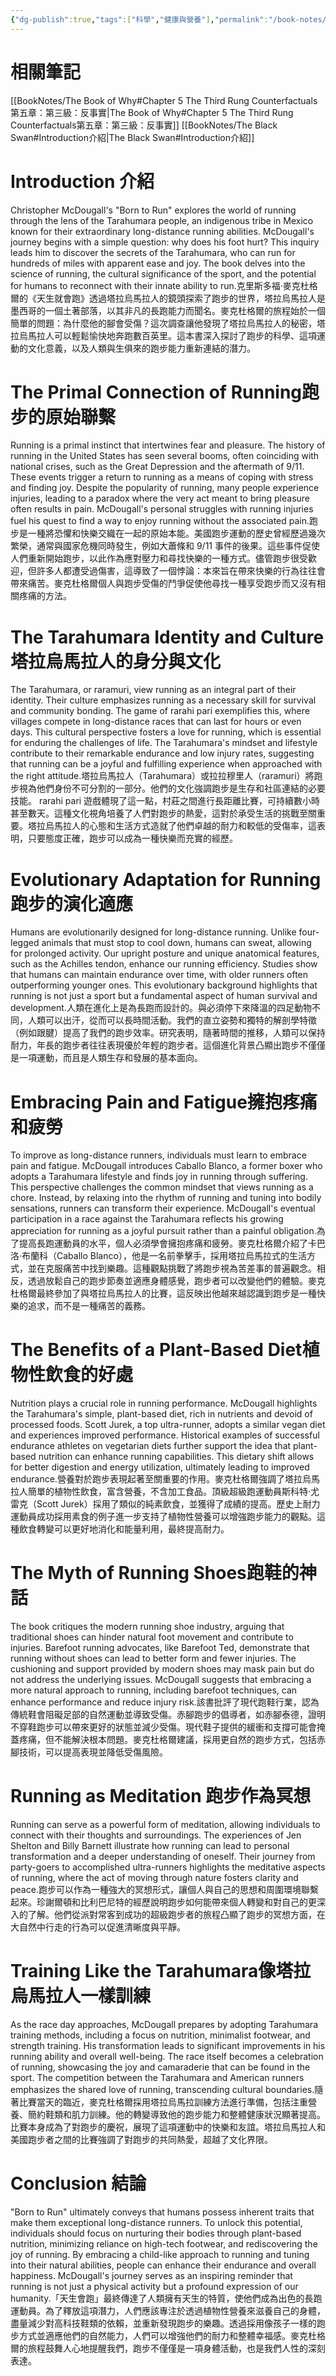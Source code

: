 ```yaml
---
{"dg-publish":true,"tags":["科學","健康與營養"],"permalink":"/book-notes/born-to-run/","dgPassFrontmatter":true,"created":"2024-11-27T12:30:13.986+08:00","updated":"2024-11-28T12:32:47.486+08:00"}
---
```


# 相關筆記
[[BookNotes/The Book of Why#Chapter 5 The Third Rung Counterfactuals第五章：第三級：反事實\|The Book of Why#Chapter 5 The Third Rung Counterfactuals第五章：第三級：反事實]]
[[BookNotes/The Black Swan#Introduction介紹\|The Black Swan#Introduction介紹]]
# Introduction 介紹

Christopher McDougall's "Born to Run" explores the world of running through the lens of the Tarahumara people, an indigenous tribe in Mexico known for their extraordinary long-distance running abilities. McDougall's journey begins with a simple question: why does his foot hurt? This inquiry leads him to discover the secrets of the Tarahumara, who can run for hundreds of miles with apparent ease and joy. The book delves into the science of running, the cultural significance of the sport, and the potential for humans to reconnect with their innate ability to run.克里斯多福·麥克杜格爾的《天生就會跑》透過塔拉烏馬拉人的鏡頭探索了跑步的世界，塔拉烏馬拉人是墨西哥的一個土著部落，以其非凡的長跑能力而聞名。麥克杜格爾的旅程始於一個簡單的問題：為什麼他的腳會受傷？這次調查讓他發現了塔拉烏馬拉人的秘密，塔拉烏馬拉人可以輕鬆愉快地奔跑數百英里。這本書深入探討了跑步的科學、這項運動的文化意義，以及人類與生俱來的跑步能力重新連結的潛力。

# The Primal Connection of Running跑步的原始聯繫

Running is a primal instinct that intertwines fear and pleasure. The history of running in the United States has seen several booms, often coinciding with national crises, such as the Great Depression and the aftermath of 9/11. These events trigger a return to running as a means of coping with stress and finding joy. Despite the popularity of running, many people experience injuries, leading to a paradox where the very act meant to bring pleasure often results in pain. McDougall's personal struggles with running injuries fuel his quest to find a way to enjoy running without the associated pain.跑步是一種將恐懼和快樂交織在一起的原始本能。美國跑步運動的歷史曾經歷過幾次繁榮，通常與國家危機同時發生，例如大蕭條和 9/11 事件的後果。這些事件促使人們重新開始跑步，以此作為應對壓力和尋找快樂的一種方式。儘管跑步很受歡迎，但許多人都遭受過傷害，這導致了一個悖論：本來旨在帶來快樂的行為往往會帶來痛苦。麥克杜格爾個人與跑步受傷的鬥爭促使他尋找一種享受跑步而又沒有相關疼痛的方法。

# The Tarahumara Identity and Culture塔拉烏馬拉人的身分與文化

The Tarahumara, or raramuri, view running as an integral part of their identity. Their culture emphasizes running as a necessary skill for survival and community bonding. The game of rarahi pari exemplifies this, where villages compete in long-distance races that can last for hours or even days. This cultural perspective fosters a love for running, which is essential for enduring the challenges of life. The Tarahumara's mindset and lifestyle contribute to their remarkable endurance and low injury rates, suggesting that running can be a joyful and fulfilling experience when approached with the right attitude.塔拉烏馬拉人（Tarahumara）或拉拉穆里人（raramuri）將跑步視為他們身份不可分割的一部分。他們的文化強調跑步是生存和社區連結的必要技能。 rarahi pari 遊戲體現了這一點，村莊之間進行長距離比賽，可持續數小時甚至數天。這種文化視角培養了人們對跑步的熱愛，這對於承受生活的挑戰至關重要。塔拉烏馬拉人的心態和生活方式造就了他們卓越的耐力和較低的受傷率，這表明，只要態度正確，跑步可以成為一種快樂而充實的經歷。

# Evolutionary Adaptation for Running跑步的演化適應

Humans are evolutionarily designed for long-distance running. Unlike four-legged animals that must stop to cool down, humans can sweat, allowing for prolonged activity. Our upright posture and unique anatomical features, such as the Achilles tendon, enhance our running efficiency. Studies show that humans can maintain endurance over time, with older runners often outperforming younger ones. This evolutionary background highlights that running is not just a sport but a fundamental aspect of human survival and development.人類在進化上是為長跑而設計的。與必須停下來降溫的四足動物不同，人類可以出汗，從而可以長時間活動。我們的直立姿勢和獨特的解剖學特徵（例如跟腱）提高了我們的跑步效率。研究表明，隨著時間的推移，人類可以保持耐力，年長的跑步者往往表現優於年輕的跑步者。這個進化背景凸顯出跑步不僅僅是一項運動，而且是人類生存和發展的基本面向。

# Embracing Pain and Fatigue擁抱疼痛和疲勞

To improve as long-distance runners, individuals must learn to embrace pain and fatigue. McDougall introduces Caballo Blanco, a former boxer who adopts a Tarahumara lifestyle and finds joy in running through suffering. This perspective challenges the common mindset that views running as a chore. Instead, by relaxing into the rhythm of running and tuning into bodily sensations, runners can transform their experience. McDougall's eventual participation in a race against the Tarahumara reflects his growing appreciation for running as a joyful pursuit rather than a painful obligation.為了提高長跑運動員的水平，個人必須學會擁抱疼痛和疲勞。麥克杜格爾介紹了卡巴洛·布蘭科（Caballo Blanco），他是一名前拳擊手，採用塔拉烏馬拉式的生活方式，並在克服痛苦中找到樂趣。這種觀點挑戰了將跑步視為苦差事的普遍觀念。相反，透過放鬆自己的跑步節奏並適應身體感覺，跑步者可以改變他們的體驗。麥克杜格爾最終參加了與塔拉烏馬拉人的比賽，這反映出他越來越認識到跑步是一種快樂的追求，而不是一種痛苦的義務。

# The Benefits of a Plant-Based Diet植物性飲食的好處

Nutrition plays a crucial role in running performance. McDougall highlights the Tarahumara's simple, plant-based diet, rich in nutrients and devoid of processed foods. Scott Jurek, a top ultra-runner, adopts a similar vegan diet and experiences improved performance. Historical examples of successful endurance athletes on vegetarian diets further support the idea that plant-based nutrition can enhance running capabilities. This dietary shift allows for better digestion and energy utilization, ultimately leading to improved endurance.營養對於跑步表現起著至關重要的作用。麥克杜格爾強調了塔拉烏馬拉人簡單的植物性飲食，富含營養，不含加工食品。頂級超級跑運動員斯科特·尤雷克（Scott Jurek）採用了類似的純素飲食，並獲得了成績的提高。歷史上耐力運動員成功採用素食的例子進一步支持了植物性營養可以增強跑步能力的觀點。這種飲食轉變可以更好地消化和能量利用，最終提高耐力。

# The Myth of Running Shoes跑鞋的神話

The book critiques the modern running shoe industry, arguing that traditional shoes can hinder natural foot movement and contribute to injuries. Barefoot running advocates, like Barefoot Ted, demonstrate that running without shoes can lead to better form and fewer injuries. The cushioning and support provided by modern shoes may mask pain but do not address the underlying issues. McDougall suggests that embracing a more natural approach to running, including barefoot techniques, can enhance performance and reduce injury risk.該書批評了現代跑鞋行業，認為傳統鞋會阻礙足部的自然運動並導致受傷。赤腳跑步的倡導者，如赤腳泰德，證明不穿鞋跑步可以帶來更好的狀態並減少受傷。現代鞋子提供的緩衝和支撐可能會掩蓋疼痛，但不能解決根本問題。麥克杜格爾建議，採用更自然的跑步方式，包括赤腳技術，可以提高表現並降低受傷風險。

# Running as Meditation 跑步作為冥想

Running can serve as a powerful form of meditation, allowing individuals to connect with their thoughts and surroundings. The experiences of Jen Shelton and Billy Barnett illustrate how running can lead to personal transformation and a deeper understanding of oneself. Their journey from party-goers to accomplished ultra-runners highlights the meditative aspects of running, where the act of moving through nature fosters clarity and peace.跑步可以作為一種強大的冥想形式，讓個人與自己的思想和周圍環境聯繫起來。珍謝爾頓和比利巴尼特的經歷說明跑步如何能帶來個人轉變和對自己的更深入的了解。他們從派對常客到成功的超級跑步者的旅程凸顯了跑步的冥想方面，在大自然中行走的行為可以促進清晰度與平靜。

# Training Like the Tarahumara像塔拉烏馬拉人一樣訓練

As the race day approaches, McDougall prepares by adopting Tarahumara training methods, including a focus on nutrition, minimalist footwear, and strength training. His transformation leads to significant improvements in his running ability and overall well-being. The race itself becomes a celebration of running, showcasing the joy and camaraderie that can be found in the sport. The competition between the Tarahumara and American runners emphasizes the shared love of running, transcending cultural boundaries.隨著比賽當天的臨近，麥克杜格爾採用塔拉烏馬拉訓練方法進行準備，包括注重營養、簡約鞋類和肌力訓練。他的轉變導致他的跑步能力和整體健康狀況顯著提高。比賽本身成為了對跑步的慶祝，展現了這項運動中的快樂和友誼。塔拉烏馬拉人和美國跑步者之間的比賽強調了對跑步的共同熱愛，超越了文化界限。

# Conclusion 結論

"Born to Run" ultimately conveys that humans possess inherent traits that make them exceptional long-distance runners. To unlock this potential, individuals should focus on nurturing their bodies through plant-based nutrition, minimizing reliance on high-tech footwear, and rediscovering the joy of running. By embracing a child-like approach to running and tuning into their natural abilities, people can enhance their endurance and overall happiness. McDougall's journey serves as an inspiring reminder that running is not just a physical activity but a profound expression of our humanity.「天生會跑」最終傳達了人類擁有天生的特質，使他們成為出色的長跑運動員。為了釋放這項潛力，人們應該專注於透過植物性營養來滋養自己的身體，盡量減少對高科技鞋類的依賴，並重新發現跑步的樂趣。透過採用像孩子一樣的跑步方式並適應他們的自然能力，人們可以增強他們的耐力和整體幸福感。麥克杜格爾的旅程鼓舞人心地提醒我們，跑步不僅僅是一項身體活動，也是我們人性的深刻表達。